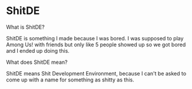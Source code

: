 # ShitDE

What is ShitDE?

ShitDE is something I made because I was bored. I was supposed to play Among Us! with friends but only like 5 people showed up so we got bored and I ended up doing this.

What does ShitDE mean?

ShitDE means Shit Development Environment, because I can't be asked to come up with a name for something as shitty as this.
